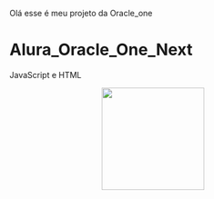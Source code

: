 Olá esse é meu projeto da Oracle_one
# Alura_Oracle_One_Next
JavaScript e HTML

<div align="center">
  <a href="https://github.com/DEVitor77/Alura_Oracle_One_Next>
  <img height="180em" src="https://github-readme-stats.vercel.app/api?username=davidluiz91&show_icons=true&theme=cobalt&include_all_commits=true&count_private=true"/>
  <img height="180em" src="https://github-readme-stats.vercel.app/api/top-langs/?username=davidluiz91&layout=compact&langs_count=7&theme=cobalt"/>
</div>
